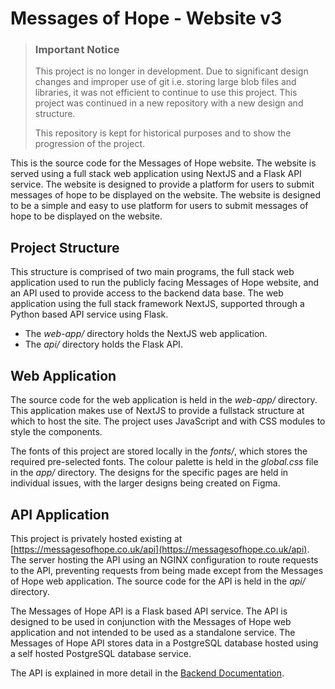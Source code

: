 # Messages of Hope - Website v3

> ### Important Notice
>
> This project is no longer in development. Due to significant design changes and improper use of git i.e. storing large blob files and libraries, it was not efficient to continue to use this project. This project was continued in a new repository with a new design and structure.
>
> This repository is kept for historical purposes and to show the progression of the project.

This is the source code for the Messages of Hope website. The website is served using a full stack web application using NextJS and a Flask API service. The website is designed to provide a platform for users to submit messages of hope to be displayed on the website. The website is designed to be a simple and easy to use platform for users to submit messages of hope to be displayed on the website.

## Project Structure

This structure is comprised of two main programs, the full stack web application used to run the publicly facing Messages of Hope website, and an API used to provide access to the backend data base. The web application using the full stack framework NextJS, supported through a Python based API service using Flask.

- The *web-app/* directory holds the NextJS web application.
- The *api/* directory holds the Flask API.


## Web Application

The source code for the web application is held in the *web-app/* directory. This application makes use of NextJS to provide a fullstack structure at which to host the site. The project uses JavaScript and with CSS modules to style the components.

The fonts of this project are stored locally in the *fonts/*, which stores the required pre-selected fonts. The colour palette is held in the *global.css* file in the *app/* directory. The designs for the specific pages are held in individual issues, with the larger designs being created on Figma.


## API Application

This project is privately hosted existing at [https://messagesofhope.co.uk/api](https://messagesofhope.co.uk/api). The server hosting the API using an NGINX configuration to route requests to the API, preventing requests from being made except from the Messages of Hope web application. The source code for the API is held in the *api/* directory.

The Messages of Hope API is a Flask based API service. The API is designed to be used in conjunction with the Messages of Hope web application and not intended to be used as a standalone service. The Messages of Hope API stores data in a PostgreSQL database hosted using a self hosted PostgreSQL database service.

The API is explained in more detail in the [Backend Documentation](/docs/Backend.md).
